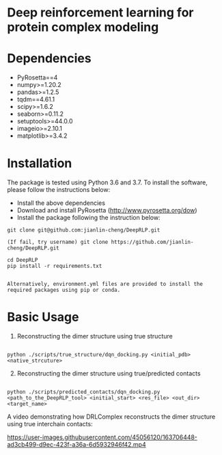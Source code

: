 
# Deep reinforcement learning for protein complex modeling


# Dependencies

* PyRosetta==4
* numpy>=1.20.2
* pandas>=1.2.5
* tqdm==4.61.1
* scipy>=1.6.2
* seaborn>=0.11.2
* setuptools>=44.0.0
* imageio>=2.10.1
* matplotlib>=3.4.2


# Installation

The package is tested using Python 3.6 and 3.7. To install the software, please follow the instructions below:

* Install the above dependencies
* Download and install PyRosetta (http://www.pyrosetta.org/dow)
* Install the package following the instruction below:


```
git clone git@github.com:jianlin-cheng/DeepRLP.git

(If fail, try username) git clone https://github.com/jianlin-cheng/DeepRLP.git

cd DeepRLP
pip install -r requirements.txt


Alternatively, environment.yml files are provided to install the required packages using pip or conda.
``` 


# Basic Usage

1. Reconstructing the dimer structure using true structure

```

python ./scripts/true_structure/dqn_docking.py <initial_pdb> <native_strcuture>

```

2. Reconstructing the dimer structure using true/predicted contacts

```

python ./scripts/predicted_contacts/dqn_docking.py <path_to_the_DeepRLP_tool> <initial_start> <res_file> <out_dir> <target_name>

```



A video demonstrating how DRLComplex reconstructs the dimer structure using true interchain contacts:


https://user-images.githubusercontent.com/45056120/163706448-ad3cb499-d9ec-423f-a36a-6d5932946f42.mp4



